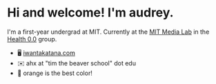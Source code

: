# Hi and welcome! I'm audrey.

I'm a first-year undergrad at MIT. Currently at the [MIT Media Lab](https://www.media.mit.edu/) in the [Health 0.0](https://www.media.mit.edu/groups/health-0-0/overview/) group.
- 🖥️ [iwantakatana.com](https://wwwiwantakatana.com)
- ✉️ ahx at "tim the beaver school" dot edu
- 🧡 orange is the best color!

